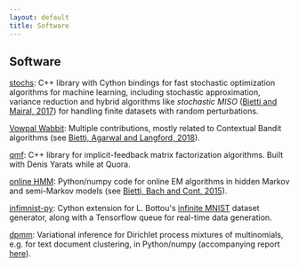 ```yaml
---
layout: default
title: Software
---
```

## Software
[stochs](https://github.com/albietz/stochs): C++ library with Cython bindings for fast stochastic optimization algorithms for machine learning, including stochastic approximation, variance reduction and hybrid algorithms like *stochastic MISO* ([Bietti and Mairal, 2017](https://arxiv.org/abs/1610.00970)) for handling finite datasets with random perturbations.

[Vowpal Wabbit](https://github.com/JohnLangford/vowpal_wabbit): Multiple contributions, mostly related to Contextual Bandit algorithms (see [Bietti, Agarwal and Langford, 2018](https://arxiv.org/abs/1802.04064)).

[qmf](https://github.com/quora/qmf): C++ library for implicit-feedback matrix factorization algorithms. Built with Denis Yarats while at Quora.

[online HMM](https://github.com/albietz/online_hmm): Python/numpy code for online EM algorithms in hidden Markov and semi-Markov models (see [Bietti, Bach and Cont, 2015](files/icassp_online_hmm.pdf)).

[infimnist-py](https://github.com/albietz/infimnist_py): Cython extension for L. Bottou's [infinite MNIST](http://leon.bottou.org/projects/infimnist) dataset generator, along with a Tensorflow queue for real-time data generation.

[dpmm](https://github.com/albietz/dpmm): Variational inference for Dirichlet process mixtures of multinomials, e.g. for text document clustering, in Python/numpy (accompanying report [here](files/dpmixtures.pdf)).

